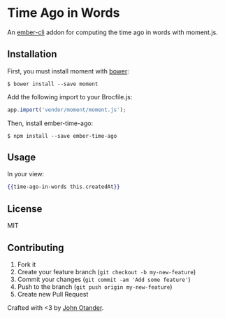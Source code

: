 # Time Ago in Words

An [ember-cli](http://ember-cli.com) addon for computing the time ago in words with moment.js.

## Installation

First, you must install moment with [bower](http://bower.io):

```
$ bower install --save moment
```

Add the following import to your Brocfile.js:

```js
app.import('vendor/moment/moment.js');
```

Then, install ember-time-ago:

```
$ npm install --save ember-time-ago
```

## Usage

In your view:

```hbs
{{time-ago-in-words this.createdAt}}
```

## License

MIT

## Contributing

1. Fork it
2. Create your feature branch (`git checkout -b my-new-feature`)
3. Commit your changes (`git commit -am 'Add some feature'`)
4. Push to the branch (`git push origin my-new-feature`)
5. Create new Pull Request

Crafted with <3 by [John Otander](http://johnotander.com).
